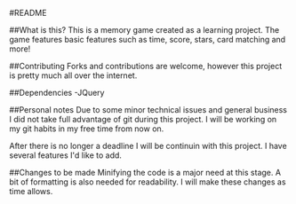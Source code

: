 #README

##What is this?
This is a memory game created as a learning project. The game features basic features such as time, score, stars, card matching and more!


##Contributing
Forks and contributions are welcome, however this project is pretty much all over the internet.

##Dependencies
-JQuery


##Personal notes
Due to some minor technical issues and general business I did not take full advantage of git during this project. I will be working on
my git habits in my free time from now on. 

After there is no longer a deadline I will be continuin with this project. I have several features I'd like to add.

##Changes to be made
Minifying the code is a major need at this stage. A bit of formatting is also needed for readability. 
I will make these changes as time allows.